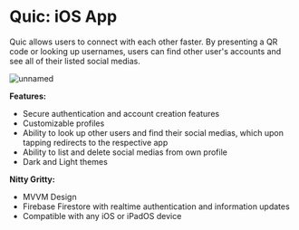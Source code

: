 # Quic: iOS App
Quic allows users to connect with each other faster. By presenting a QR code or looking up usernames, users can find other user's accounts and see all of their listed social medias. 

![unnamed](https://user-images.githubusercontent.com/66883135/192195370-22231edf-9f2f-4bc2-9eea-0cdd1e1e4bae.png)


**Features:**
- Secure authentication and account creation features
- Customizable profiles
- Ability to look up other users and find their social medias, which upon tapping redirects to the respective app
- Ability to list and delete social medias from own profile
- Dark and Light themes

**Nitty Gritty:**
- MVVM Design
- Firebase Firestore with realtime authentication and information updates
- Compatible with any iOS or iPadOS device
